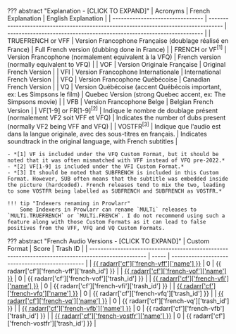 ??? abstract "Explanation - [CLICK TO EXPAND]"
    | Acronyms                         | French Explanation                                                                  | English Explanation                                                   |
    | -------------------------------- | ----------------------------------------------------------------------------------- | --------------------------------------------------------------------- |
    | TRUEFRENCH or VFF                | Version Francophone Française (doublage réalisé en France)                          | Full French version (dubbing done in France)                          |
    | FRENCH or VF<sup>[1]</sup>       | Version Francophone (normalement equivalent à la VFQ)                               | French version (normally equivalent to VFQ)                           |
    | VOF                              | Version Originale Française                                                         | Original French Version                                               |
    | VFI                              | Version Francophone Internationale                                                  | International French Version                                          |
    | VFQ                              | Version Francophone Québécoise                                                      | Canadian French Version                                               |
    | VQ                               | Version Québécoise (accent Québécois important, ex: Les Simpsons le film)           | Quebec Version (strong Quebec accent, ex: The Simpsons movie)         |
    | VFB                              | Version Francophone Belge                                                           | Belgian French Version                                                |
    | VF[1-9] or FR[1-9]<sup>[2]</sup> | Indique le nombre de doublage présent (normalement VF2 soit VFF et VFQ)             | Indicates the number of dubs present (normally VF2 being VFF and VFQ) |
    | VOSTFR<sup>[3]</sup>             | Indique que l'audio est dans la langue originale, avec des sous-titres en français. | Indicates soundtrack in the original language, with French subtitles  |

    - *[1] VF is included under the VFQ Custom Format, but it should be noted that it was often mismatched with VFF instead of VFQ pre-2022.*
    - *[2] VF[1-9] is included under the VFI Custom Format.*
    - *[3] It should be noted that SUBFRENCH is included in this Custom Format. However, SUB often means that the subtitle was embedded inside the picture (hardcoded). French releases tend to mix the two, leading to some VOSTFR being labelled as SUBFRENCH and SUBFRENCH as VOSTFR.*

    !!! tip "Indexers renaming in Prowlarr"
        Some Indexers in Prowlarr can rename `MULTi` releases to `MULTi.TRUEFRENCH` or `MULTi.FRENCH`. I do not recommend using such a feature along with those Custom Formats as it can lead to false positives from the VFF, VFQ and VQ Custom Formats.

??? abstract "French Audio Versions - [CLICK TO EXPAND]"
    | Custom Format                                                                                      | Score | Trash ID                                        |
    | -------------------------------------------------------------------------------------------------- | ----- | ----------------------------------------------- |
    | [{{ radarr['cf']['french-vff']['name'] }}](/Radarr/Radarr-collection-of-custom-formats/#vff)       | 0     | {{ radarr['cf']['french-vff']['trash_id'] }}    |
    | [{{ radarr['cf']['french-vof']['name'] }}](/Radarr/Radarr-collection-of-custom-formats/#vof)       | 0     | {{ radarr['cf']['french-vof']['trash_id'] }}    |
    | [{{ radarr['cf']['french-vfi']['name'] }}](/Radarr/Radarr-collection-of-custom-formats/#vfi)       | 0     | {{ radarr['cf']['french-vfi']['trash_id'] }}    |
    | [{{ radarr['cf']['french-vfq']['name'] }}](/Radarr/Radarr-collection-of-custom-formats/#vfq)       | 0     | {{ radarr['cf']['french-vfq']['trash_id'] }}    |
    | [{{ radarr['cf']['french-vq']['name'] }}](/Radarr/Radarr-collection-of-custom-formats/#vq)         | 0     | {{ radarr['cf']['french-vq']['trash_id'] }}     |
    | [{{ radarr['cf']['french-vfb']['name'] }}](/Radarr/Radarr-collection-of-custom-formats/#vfb)       | 0     | {{ radarr['cf']['french-vfb']['trash_id'] }}    |
    | [{{ radarr['cf']['french-vostfr']['name'] }}](/Radarr/Radarr-collection-of-custom-formats/#vostfr) | 0     | {{ radarr['cf']['french-vostfr']['trash_id'] }} |
